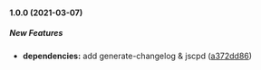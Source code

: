 #### 1.0.0 (2021-03-07)

##### New Features

* **dependencies:**  add generate-changelog & jscpd ([a372dd86](https://github.com/koromerzhin/template-nuxtjs/commit/a372dd86a7a7585949a2efd5bc9cbf650c74e706))

